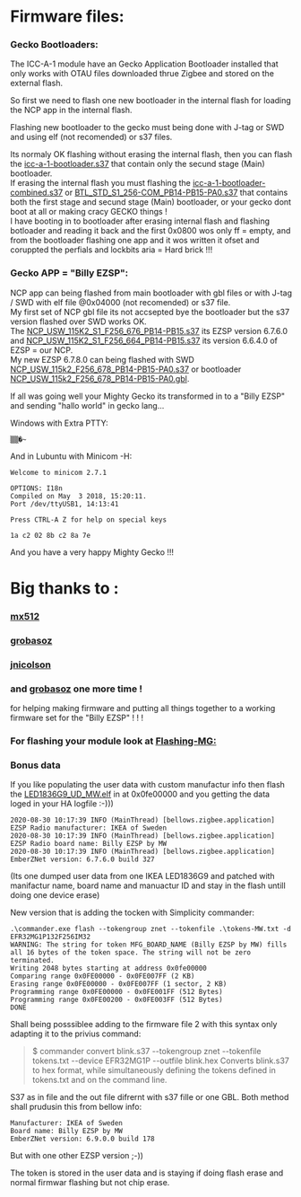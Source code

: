 # Firmware files:

### Gecko Bootloaders:
The ICC-A-1 module have an Gecko Application Bootloader installed that only works with OTAU files downloaded thrue Zigbee and stored on the external flash.  
  
So first we need to flash one new bootloader in the internal flash for loading the NCP app in the internal flash.  
  
Flashing new bootloader to the gecko must being done with J-tag or SWD and using elf (not recomended) or s37 files.    
  
Its normaly OK flashing without erasing the internal flash, then you can flash the [icc-a-1-bootloader.s37](icc-a-1-bootloader.s37) that contain only the secund stage (Main) bootloader.  
If erasing the internal flash you must flashing the [icc-a-1-bootloader-combined.s37](icc-a-1-bootloader-combined.s37) or [BTL_STD_S1_256-COM_PB14-PB15-PA0.s37](BTL_STD_S1_256-COM_PB14-PB15-PA0.s37) that contains both the first stage and secund stage (Main) bootloader, or your gecko dont boot at all or making cracy GECKO things !  
I have booting in to bootloader after erasing internal flash and flashing botloader and reading it back and the first 0x0800 wos only ff = empty, and from the bootloader flashing one app and it wos written it ofset and coruppted the perfials and lockbits aria = Hard brick !!!  

### Gecko APP = "Billy EZSP":
NCP app can being flashed from main bootloader with gbl files or with  J-tag / SWD with elf file @0x04000 (not recomended) or s37 file.  
My first set of NCP gbl file its not accsepted bye the bootloader but the s37 version flashed over SWD works OK.  
The [NCP_USW_115K2_S1_F256_676_PB14-PB15.s37](NCP_USW_115K2_S1_F256_676_PB14-PB15.s37) its EZSP version 6.7.6.0 and [NCP_USW_115K2_S1_F256_664_PB14-PB15.s37](NCP_USW_115K2_S1_F256_664_PB14-PB15.s37) its version 6.6.4.0 of EZSP = our NCP.  
My new EZSP 6.7.8.0 can being flashed with SWD [NCP_USW_115k2_F256_678_PB14-PB15-PA0.s37](NCP_USW_115k2_F256_678_PB14-PB15-PA0.s37) or bootloader [NCP_USW_115k2_F256_678_PB14-PB15-PA0.gbl](NCP_USW_115k2_F256_678_PB14-PB15-PA0.gbl).

If all was going well your Mighty Gecko its transformed in to a "Billy EZSP" and sending "hallo world" in gecko lang...  
  
Windows with Extra PTTY:
```
▒▒�~
```
And in Lubuntu with Minicom -H:
```
Welcome to minicom 2.7.1

OPTIONS: I18n                                                                
Compiled on May  3 2018, 15:20:11.                                           
Port /dev/ttyUSB1, 14:13:41                                                  
                                                                             
Press CTRL-A Z for help on special keys                                              
                                                                                     
1a c2 02 8b c2 8a 7e  
```

And you have a very happy Mighty Gecko !!!

# Big  thanks to : 
### [mx512](https://github.com/mtx512)
### [grobasoz](https://github.com/grobasoz)
### [jnicolson](https://github.com/jnicolson) 
### and [grobasoz](https://github.com/grobasoz) one more time !
for helping making firmware and putting all things together to a working firmware set for the "Billy EZSP" ! ! !  
 
 
### For flashing your module look at [Flashing-MG:](https://github.com/MattWestb/IKEA-TRADFRI-ICC-A-1-Module/tree/master/Flashing-MG)  
   
### Bonus data 

If you like populating the user data with custom manufactur info then flash the [LED1836G9_UD_MW.elf](LED1836G9_UD_MW.elf) in at 0x0fe00000  and you getting the data loged in your HA logfile :-)))  
```
2020-08-30 10:17:39 INFO (MainThread) [bellows.zigbee.application] EZSP Radio manufacturer: IKEA of Sweden
2020-08-30 10:17:39 INFO (MainThread) [bellows.zigbee.application] EZSP Radio board name: Billy EZSP by MW
2020-08-30 10:17:39 INFO (MainThread) [bellows.zigbee.application] EmberZNet version: 6.7.6.0 build 327
```
(Its one dumped user data from one IKEA LED1836G9 and patched with manifactur name, board name and manuactur ID and stay in the flash untill doing one device erase)

New version  that is adding  the tocken with Simplicity commander:
```
.\commander.exe flash --tokengroup znet --tokenfile .\tokens-MW.txt -d EFR32MG1P132F256IM32
WARNING: The string for token MFG_BOARD_NAME (Billy EZSP by MW) fills all 16 bytes of the token space. The string will not be zero terminated.
Writing 2048 bytes starting at address 0x0fe00000
Comparing range 0x0FE00000 - 0x0FE007FF (2 KB)
Erasing range 0x0FE00000 - 0x0FE007FF (1 sector, 2 KB)
Programming range 0x0FE00000 - 0x0FE001FF (512 Bytes)
Programming range 0x0FE00200 - 0x0FE003FF (512 Bytes)
DONE
```
Shall being posssiblee adding to the firmware file 2 with this syntax only adapting it to the privius command:
>$ commander convert blink.s37 --tokengroup znet --tokenfile tokens.txt --device EFR32MG1P --outfile blink.hex
Converts blink.s37 to hex format, while simultaneously defining the tokens defined in tokens.txt and on the command line.

S37 as in file and the out file difrernt with s37 fille or one GBL.
Both method shall prudusin this from bellow info:
```
Manufacturer: IKEA of Sweden
Board name: Billy EZSP by MW
EmberZNet version: 6.9.0.0 build 178
```
But with one other EZSP version ;-))

The token is stored in the user data and is staying if doing flash erase and normal firmwar flashing but not chip erase.
